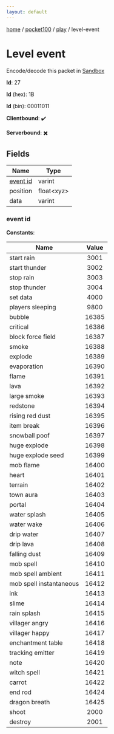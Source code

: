 ```yaml
---
layout: default
---
```


[home](/)  /  [pocket100](/protocol/pocket100)  /  [play](/protocol/pocket100/play)  /  level-event

# Level event

Encode/decode this packet in [Sandbox](../../../sandbox/pocket100#Play.LevelEvent)

**Id**: 27

**Id** (hex): 1B

**Id** (bin): 00011011

**Clientbound**: ✔️

**Serverbound**: ✖️

## Fields

Name | Type
---|---
[event id](#event-id) | varint
position | float&lt;xyz&gt;
data | varint

### event id

**Constants**:

Name | Value
---|:---:
start rain | 3001
start thunder | 3002
stop rain | 3003
stop thunder | 3004
set data | 4000
players sleeping | 9800
bubble | 16385
critical | 16386
block force field | 16387
smoke | 16388
explode | 16389
evaporation | 16390
flame | 16391
lava | 16392
large smoke | 16393
redstone | 16394
rising red dust | 16395
item break | 16396
snowball poof | 16397
huge explode | 16398
huge explode seed | 16399
mob flame | 16400
heart | 16401
terrain | 16402
town aura | 16403
portal | 16404
water splash | 16405
water wake | 16406
drip water | 16407
drip lava | 16408
falling dust | 16409
mob spell | 16410
mob spell ambient | 16411
mob spell instantaneous | 16412
ink | 16413
slime | 16414
rain splash | 16415
villager angry | 16416
villager happy | 16417
enchantment table | 16418
tracking emitter | 16419
note | 16420
witch spell | 16421
carrot | 16422
end rod | 16424
dragon breath | 16425
shoot | 2000
destroy | 2001
